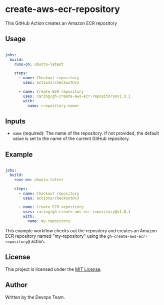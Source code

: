 # create-aws-ecr-repository

This GitHub Action creates an Amazon ECR repository

## Usage

```yaml

jobs:
  build:
    runs-on: ubuntu-latest

    steps:
      - name: Checkout repository
        uses: actions/checkout@v3

      - name: Create ECR repository
        uses: caring/gh-create-aws-ecr-repository@v1.0.1
        with:
          name: <repository-name>
```

## Inputs

- `name` (required): The name of the repository. If not provided, the default value is set to the name of the current GitHub repository.

## Example

```yaml

jobs:
  build:
    runs-on: ubuntu-latest

    steps:
      - name: Checkout repository
        uses: actions/checkout@v3

      - name: Create ECR repository
        uses: caring/gh-create-aws-ecr-repository@v1.0.1
        with:
          name: my-repository
```

This example workflow checks out the repository and creates an Amazon ECR repository named "my-repository" using the `gh-create-aws-ecr-repository@` action.

## License

This project is licensed under the [MIT License](LICENSE).

## Author

Written by the Devops Team.